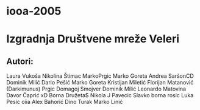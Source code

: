 # iooa-2005
# Izgradnja Društvene mreže Veleri

## Autori:
Laura Vukoša
Nikolina Štimac
MarkoPrgic
Marko Goreta
Andrea SaršonCD 
Dominik Milić
Dario Pešić
Marko Goreta
Kristijan Miletić
Florijan Matanović (Darkimunus)
Prgic
Domagoj Smojver
Dominik Milić
Leonardo Matovina
Davor Čaprić xD
Borna Družeta$
Nikola J Pavecic 
Slavko
borna rosic
Luka Pesic oiia
Alex Bahorić
Dino Turak 
Marko Linić
